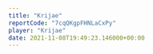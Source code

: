 ```yaml
---
title: "Krijae"
reportCode: "7cqQKgpFHNLaCxPy"
player: "Krijae"
date: 2021-11-08T19:49:23.146000+00:00
---
```

